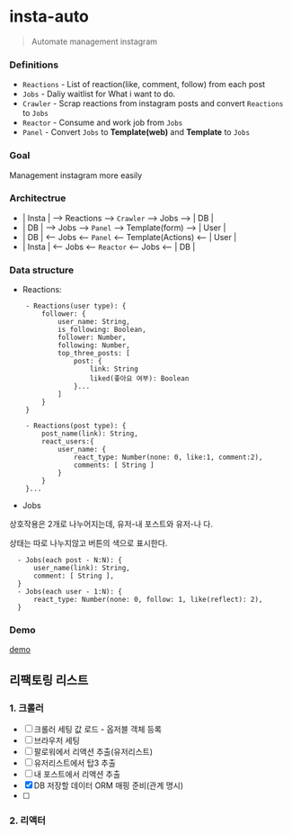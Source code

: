 # insta-auto

> Automate management instagram

### Definitions

- `Reactions` - List of reaction(like, comment, follow) from each post
- `Jobs` - Daliy waitlist for What i want to do.
- `Crawler` - Scrap reactions from instagram posts and convert `Reactions` to `Jobs`
- `Reactor` - Consume and work job from `Jobs`
- `Panel` - Convert `Jobs` to **Template(web)** and **Template** to `Jobs`

### Goal

Management instagram more easily

### Architectrue


- | Insta | --> Reactions --> `Crawler` --> Jobs --> | DB |
- | DB | --> Jobs --> `Panel` --> Template(form) --> | User |
- | DB | <-- Jobs <-- `Panel` <-- Template(Actions) <-- | User |
- | Insta | <-- Jobs <-- `Reactor` <-- Jobs <-- | DB |


### Data structure
- Reactions:
```
    - Reactions(user type): {
        follower: {
            user_name: String,
            is_following: Boolean,
            follower: Number,
            following: Number,
            top_three_posts: [ 
                post: {
                    link: String
                    liked(좋아요 여부): Boolean
                }... 
            ]
        }
    }

    - Reactions(post type): { 
        post_name(link): String,
        react_users:{
            user_name: {
                react_type: Number(none: 0, like:1, comment:2),
                comments: [ String ]
            }
        }
    }...
```

 - Jobs

상호작용은 2개로 나누어지는데, 유저-내 포스트와 유저-나 다.

상태는 따로 나누지않고 버튼의 색으로 표시한다.
  ```
    - Jobs(each post - N:N): {
        user_name(link): String,
        comment: [ String ],
    }
    - Jobs(each user - 1:N): {
        react_type: Number(none: 0, follow: 1, like(reflect): 2),
    }
  ```
  
  ### Demo
  [demo](#)

## 리팩토링 리스트

### 1. 크롤러

- [ ] 크롤러 세팅 값 로드 - 옵저블 객체 등록
- [ ] 브라우저 세팅
- [ ] 팔로워에서 리액션 추출(유저리스트)
- [ ] 유저리스트에서 탑3 추출
- [ ] 내 포스트에서 리액션 추출
- [x] DB 저장할 데이터 ORM 매핑 준비(관계 명시)
- [ ] 

### 2. 리액터